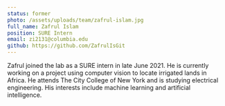 ```yaml
---
status: former
photo: /assets/uploads/team/zafrul-islam.jpg
full_name: Zafrul Islam
position: SURE Intern
email: zi2131@columbia.edu
github: https://github.com/ZafrulIsGit
---
```

Zafrul joined the lab as a SURE intern in late June 2021. He is currently working on a project using computer vision to locate irrigated lands in Africa.
He attends The City College of New York and is studying electrical engineering. His interests include machine learning and artificial intelligence.
